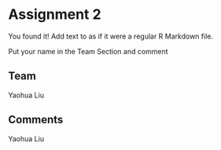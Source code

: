 # Assignment 2

You found it!  Add text to as if it were a regular R Markdown file.

Put your name in the Team Section and comment

## Team
Yaohua Liu

## Comments

Yaohua Liu
